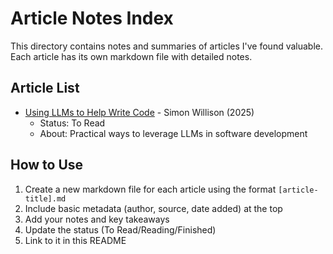 # Article Notes Index

This directory contains notes and summaries of articles I've found valuable. Each article has its own markdown file with detailed notes.

## Article List

- [Using LLMs to Help Write Code](./using-llms-for-code.md) - Simon Willison (2025)
  - Status: To Read
  - About: Practical ways to leverage LLMs in software development

## How to Use
1. Create a new markdown file for each article using the format `[article-title].md`
2. Include basic metadata (author, source, date added) at the top
3. Add your notes and key takeaways
4. Update the status (To Read/Reading/Finished)
5. Link to it in this README